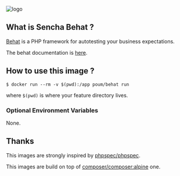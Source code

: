 ![logo](http://docs.behat.org/en/latest/_static/images/b@2x.png)

## What is Sencha Behat ?

[Behat](http://docs.behat.org/en/latest/) is a PHP framework for autotesting your business expectations. 

The behat documentation is [here](http://docs.behat.org/en/latest/guides.html).

## How to use this image ?

```console
$ docker run --rm -v $(pwd):/app poum/behat run
```

where `$(pwd)` is where your feature directory lives.

### Optional Environment Variables

None.

## Thanks

This images are strongly inspired by [phpspec/phpspec](https://hub.docker.com/r/phpspec/phpspec). 

This images are build on top of [composer/composer:alpine](https://hub.docker.com/r/composer/composer/) one.
